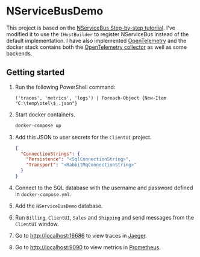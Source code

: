 # NServiceBusDemo

This project is based on the [NServiceBus Step-by-step tutoriial](https://docs.particular.net/tutorials/nservicebus-step-by-step/). I've modified it to use the `IHostBuilder` to register NServiceBus instead of the default implementation. I have also implemented [OpenTelemetry](https://opentelemetry.io/) and the docker stack contains both the [OpenTelemetry collector](https://opentelemetry.io/docs/collector/) as well as some backends.

## Getting started

1. Run the following PowerShell command:

    ```pwsh
    ('traces', 'metrics', 'logs') | Foreach-Object {New-Item "C:\temp\otel\$_.json"}
    ```

1. Start docker containers.

    ```bash
    docker-compose up
    ```

1. Add this JSON to user secrets for the `ClientUI` project.

    ```json
    {
      "ConnectionStrings": {
        "Persistence": "<SqlConnectionString>",
        "Transport": "<RabbitMqConnectionString>"
      }
    }
    ```

1. Connect to the SQL database with the username and password defined in `docker-compose.yml`.
1. Add the `NServiceBusDemo` database.
1. Run `Billing`, `ClientUI`, `Sales` and `Shipping` and send messages from the `ClientUI` window.
1. Go to <http://localhost:16686> to view traces in [Jaeger](https://www.jaegertracing.io/).
1. Go to <http://localhost:9090> to view metrics in [Prometheus](https://prometheus.io/).
